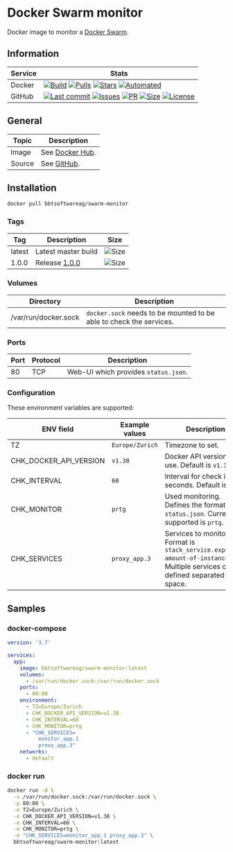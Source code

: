 # Docker Swarm monitor

Docker image to monitor a [Docker Swarm](https://docs.docker.com/engine/swarm/).

## Information

| Service | Stats                                                                                     |
|---------|-------------------------------------------------------------------------------------------|
| Docker  | [![Build](https://img.shields.io/docker/cloud/build/bbtsoftwareag/swarm-monitor.svg?style=flat-square)](https://hub.docker.com/r/bbtsoftwareag/swarm-monitor/builds) [![Pulls](https://img.shields.io/docker/pulls/bbtsoftwareag/swarm-monitor.svg?style=flat-square)](https://hub.docker.com/r/bbtsoftwareag/swarm-monitor) [![Stars](https://img.shields.io/docker/stars/bbtsoftwareag/swarm-monitor.svg?style=flat-square)](https://hub.docker.com/r/bbtsoftwareag/swarm-monitor) [![Automated](https://img.shields.io/docker/cloud/automated/bbtsoftwareag/swarm-monitor.svg?style=flat-square)](https://hub.docker.com/r/bbtsoftwareag/swarm-monitor/builds) |
| GitHub  | [![Last commit](https://img.shields.io/github/last-commit/bbtsoftware/docker-swarm-monitor.svg?style=flat-square)](https://github.com/bbtsoftware/docker-swarm-monitor/commits/master) [![Issues](https://img.shields.io/github/issues-raw/bbtsoftware/docker-swarm-monitor.svg?style=flat-square)](https://github.com/bbtsoftware/docker-warm-monitor/issues) [![PR](https://img.shields.io/github/issues-pr-raw/bbtsoftware/docker-swarm-monitor.svg?style=flat-square)](https://github.com/bbtsoftware/docker-swarm-monitor/pulls) [![Size](https://img.shields.io/github/repo-size/bbtsoftware/docker-swarm-monitor.svg?style=flat-square)](https://github.com/bbtsoftware/docker-swarm-monitor/) [![License](https://img.shields.io/badge/license-MIT-blue.svg?style=flat-square)](https://github.com/bbtsoftware/docker-swarm-monitor/blob/master/LICENSE) |

## General

| Topic  | Description                                                             |
|--------|-------------------------------------------------------------------------|
| Image  | See [Docker Hub](https://hub.docker.com/r/bbtsoftwareag/swarm-monitor). |
| Source | See [GitHub](https://github.com/bbtsoftware/docker-swarm-monitor).      |

## Installation

```sh
docker pull bbtsoftwareag/swarm-monitor
```

### Tags

| Tag    | Description                                                                             | Size                                                                                                                   |
|--------|-----------------------------------------------------------------------------------------|------------------------------------------------------------------------------------------------------------------------|
| latest | Latest master build                                                                     | ![Size](https://shields.beevelop.com/docker/image/image-size/bbtsoftwareag/swarm-monitor/latest.svg?style=flat-square) |
| 1.0.0  | Release [1.0.0](https://github.com/bbtsoftware/docker-swarm-monitor/releases/tag/1.0.0) | ![Size](https://shields.beevelop.com/docker/image/image-size/bbtsoftwareag/swarm-monitor/1.0.0.svg?style=flat-square)  |

### Volumes

| Directory            | Description                                                         |
|----------------------|---------------------------------------------------------------------|
| /var/run/docker.sock | `docker.sock` needs to be mounted to be able to check the services. |

### Ports

| Port | Protocol | Description                          |
|------|----------|--------------------------------------|
|   80 | TCP      | Web-UI which provides `status.json`. |

### Configuration

These environment variables are supported:

| ENV field              | Example values        | Description                                                                                                                       |
|------------------------|-----------------------|-----------------------------------------------------------------------------------------------------------------------------------|
| TZ                     | `Europe/Zurich`       | Timezone to set.                                                                                                                  |
| CHK_DOCKER_API_VERSION | `v1.38`               | Docker API version to use. Default is `v1.38`.                                                                                    |
| CHK_INTERVAL           | `60`                  | Interval for check in seconds. Default is `60`.                                                                                   |
| CHK_MONITOR            | `prtg`                | Used monitoring. Defines the format of the `status.json`. Currently supported is `prtg`.                                          |
| CHK_SERVICES           | `proxy_app.3`         | Services to monitor. Format is `stack_service.expected-amount-of-instances`. Multiple services can be defined separated by space. |

## Samples

### docker-compose

```yaml
version: '3.7'

services:
  app:
    image: bbtsoftwareag/swarm-monitor:latest
    volumes:
      - /var/run/docker.sock:/var/run/docker.sock
    ports:
      - 80:80
    environment:
      - TZ=Europe/Zurich
      - CHK_DOCKER_API_VERSION=v1.38
      - CHK_INTERVAL=60
      - CHK_MONITOR=prtg
      - "CHK_SERVICES=
          monitor_app.1
          proxy_app.3"
    networks:
      - default
```

### docker run

```sh
docker run -d \
  -v /var/run/docker.sock:/var/run/docker.sock \
  -p 80:80 \
  -e TZ=Europe/Zurich \
  -e CHK_DOCKER_API_VERSION=v1.38 \
  -e CHK_INTERVAL=60 \
  -e CHK_MONITOR=prtg \
  -e "CHK_SERVICES=monitor_app.1 proxy_app.3" \
  bbtsoftwareag/swarm-monitor:latest
```